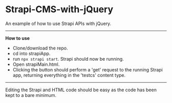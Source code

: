# Strapi-CMS-with-jQuery
An example of how to use Strapi APIs with jQuery.
***

**How to use**

* Clone/download the repo.
* cd into strapiApp.
* run ```npx strapi start```. Strapi should now be running.
* Open strapiMain.html.
* Clicking the button should perform a 'get' request to the running Strapi app, returning everything in the 'testcs' content type.
***
Editing the Strapi and HTML code should be easy as the code has been kept to a bare minimum.
